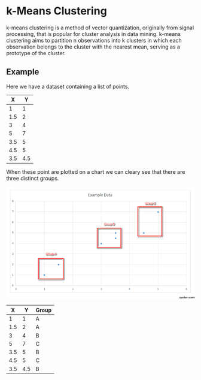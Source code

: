 # k-Means Clustering

k-means clustering is a method of vector quantization, originally from signal processing, that is popular for cluster analysis in data mining. k-means clustering aims to partition n observations into k clusters in which each observation belongs to the cluster with the nearest mean, serving as a prototype of the cluster.

## Example

Here we have a dataset containing a list of points.

|  X  |  Y  |
| --- | --- |
| 1   | 1   |
| 1.5 | 2   |
| 3   | 4   |
| 5   | 7   |
| 3.5 | 5   |
| 4.5 | 5   |
| 3.5 | 4.5 |

When these point are plotted on a chart we can cleary see that there are three distinct groups.

![](https://github.com/barend-erasmus/k-means-clustering/raw/master/images/chart-annotations.png)

|  X  |  Y  | Group |
| --- | --- | ----- |
| 1   | 1   | A     |
| 1.5 | 2   | A     |
| 3   | 4   | B     |
| 5   | 7   | C     |
| 3.5 | 5   | B     |
| 4.5 | 5   | C     |
| 3.5 | 4.5 | B     |



